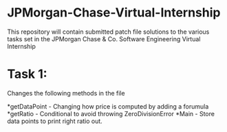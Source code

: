 # JPMorgan-Chase-Virtual-Internship
This repository will contain submitted patch file solutions to the various tasks set in the JPMorgan Chase &amp; Co. Software Engineering Virtual Internship

# Task 1:
Changes the following methods in the file

*getDataPoint - Changing how price is computed by adding a forumula
*getRatio - Conditional to avoid throwing ZeroDivisionError
*Main - Store data points to print right ratio out.
